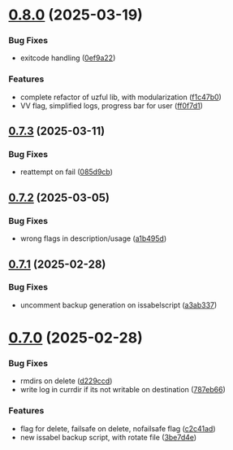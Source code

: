 # [0.8.0](https://github.com/phonevox/pbackup/compare/v0.7.3...v0.8.0) (2025-03-19)


### Bug Fixes

* exitcode handling ([0ef9a22](https://github.com/phonevox/pbackup/commit/0ef9a2232361d65112ad58b38eecce099e2652eb))


### Features

* complete refactor of uzful lib, with modularization ([f1c47b0](https://github.com/phonevox/pbackup/commit/f1c47b09b0ee2596cda1cfa05e3812274de0ed08))
* VV flag, simplified logs, progress bar for user ([ff0f7d1](https://github.com/phonevox/pbackup/commit/ff0f7d1e529fd47bbf544e52a4444fb2e36f54e8))



## [0.7.3](https://github.com/phonevox/pbackup/compare/v0.7.2...v0.7.3) (2025-03-11)


### Bug Fixes

* reattempt on fail ([085d9cb](https://github.com/phonevox/pbackup/commit/085d9cb5d7946e2a7e332468d97192a6bcbd5a8d))



## [0.7.2](https://github.com/phonevox/pbackup/compare/v0.7.1...v0.7.2) (2025-03-05)


### Bug Fixes

* wrong flags in description/usage ([a1b495d](https://github.com/phonevox/pbackup/commit/a1b495d4b2b2c2b700692d5734380440815494c1))



## [0.7.1](https://github.com/phonevox/pbackup/compare/v0.7.0...v0.7.1) (2025-02-28)


### Bug Fixes

* uncomment backup generation on issabelscript ([a3ab337](https://github.com/phonevox/pbackup/commit/a3ab33799730199fbc171394dfd65691427cdc0e))



# [0.7.0](https://github.com/phonevox/pbackup/compare/v0.6.6...v0.7.0) (2025-02-28)


### Bug Fixes

* rmdirs on delete ([d229ccd](https://github.com/phonevox/pbackup/commit/d229ccd70f01a3409286b05f7393534f5956d362))
* write log in currdir if its not writable on destination ([787eb66](https://github.com/phonevox/pbackup/commit/787eb66e54665b15a9ce333b7df6ad084f21dd9e))


### Features

* flag for delete, failsafe on delete, nofailsafe flag ([c2c41ad](https://github.com/phonevox/pbackup/commit/c2c41ad83cd1bddf6b4c2942680bd4e81c47b92c))
* new issabel backup script, with rotate file ([3be7d4e](https://github.com/phonevox/pbackup/commit/3be7d4ef05772316d357598d48b30693a745ba88))



